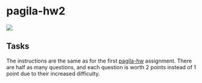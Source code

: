 # pagila-hw2
[![](https://github.com/Aser-Abdelfatah/pagila-hw2/workflows/tests/badge.svg)](https://github.com/Aser-Abdelfatah/pagila-hw2/actions?query=workflow%3Atests)

## Tasks

The instructions are the same as for the first [pagila-hw](https://github.com/mikeizbicki/pagila-hw) assignment.
There are half as many questions, and each question is worth 2 points instead of 1 point due to their increased difficulty.
